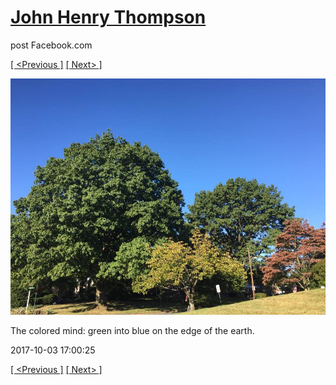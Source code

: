 # [John Henry Thompson](../README.md)
post Facebook.com

[[ <Previous ]](2017-10-03-1.md) [[ Next> ]](2017-10-02-1.md)

[![](../media/2017-10-03/Timeline-Photos-The-colored-mind-green-into-blue-on-the-edge-of.jpg)](../README.md)

The colored mind: green into blue on the edge of the earth.

2017-10-03 17:00:25

[[ <Previous ]](2017-10-03-1.md) [[ Next> ]](2017-10-02-1.md)